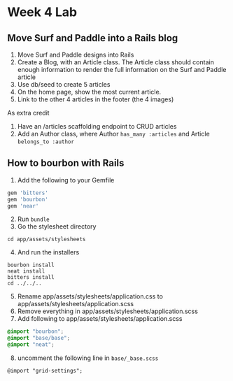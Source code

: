 Week 4 Lab
==============

## Move Surf and Paddle into a Rails blog

1. Move Surf and Paddle designs into Rails
2. Create a Blog, with an Article class. The Article class should contain enough
   information to render the full information on the Surf and Paddle article
3. Use db/seed to create 5 articles
4. On the home page, show the most current article.
5. Link to the other 4 articles in the footer (the 4 images)

As extra credit

1. Have an /articles scaffolding endpoint to CRUD articles
2. Add an Author class, where Author `has_many :articles` and Article
   `belongs_to :author`


## How to bourbon with Rails

1. Add the following to your Gemfile
  ```ruby
  gem 'bitters'
  gem 'bourbon'
  gem 'near'
  ```
2. Run `bundle`
3. Go the stylesheet directory

  ```
  cd app/assets/stylesheets
  ```

4. And run the installers

  ```
  bourbon install
  neat install
  bitters install
  cd ../../..
  ```

5. Rename app/assets/stylesheets/application.css to
   app/assets/stylesheets/application.scss
6. Remove everything in app/assets/stylesheets/application.scss
7. Add following to app/assets/stylesheets/application.scss

  ```scss
  @import "bourbon";
  @import "base/base";
  @import "neat";
  ```

8. uncomment the following line in `base/_base.scss`

  ```
  @import "grid-settings";
  ```

